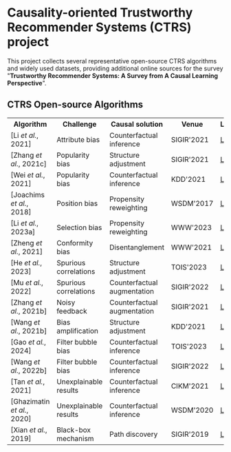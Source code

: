 # Causality-oriented Trustworthy Recommender Systems (CTRS) project
This project collects several representative open-source CTRS algorithms and widely used datasets, providing additional online sources for the survey "**Trustworthy Recommender Systems: A Survey from A Causal Learning Perspective**".

## CTRS Open-source Algorithms
<table>
  <tr>
    <th width="200px">Algorithm</th>
    <th>Challenge</th>
    <th>Causal solution</th>
    <th>Venue</th>
    <th>Link</th>
  </tr>
  <tr>
    <td width="200px">[Li <i>et al.</i>, 2021]</td>
    <td>Attribute bias</td>
    <td>Counterfactual inference</td>
    <td>SIGIR'2021</td>
    <td><a href="https://github.com/yunqi-li/Personalized-Counterfactual-Fairness-in-Recommendation">Link</a></td>
  </tr>
  <tr>
    <td>[Zhang <i>et al.</i>, 2021c]</td>
    <td>Popularity bias</td>
    <td>Structure adjustment</td>
    <td>SIGIR'2021</td>
    <td><a href="https://github.com/zyang1580/PDA">Link</a></td>
  </tr>
  <tr>
    <td>[Wei <i>et al.</i>, 2021]</td>
    <td>Popularity bias</td>
    <td>Counterfactual inference</td>
    <td>KDD'2021</td>
    <td><a href="https://github.com/weitianxin/MACR">Link</a></td>
  </tr>
  <tr>
    <td>[Joachims <i>et al.</i>, 2018]</td>
    <td>Position bias</td>
    <td>Propensity reweighting</td>
    <td>WSDM'2017</td>
    <td><a href="https://github.com/ULTR-Community/ULTRA">Link</a></td>
  </tr>
  <tr>
    <td>[Li <i>et al.</i>, 2023a]</td>
    <td>Selection bias</td>
    <td>Propensity reweighting</td>
    <td>WWW'2023</td>
    <td><a href="https://github.com/haoxuanli-pku/WWW23-Balancing-Unobserved-Confounding">Link</a></td>
  </tr>
  <tr>
    <td>[Zheng <i>et al.</i>, 2021]</td>
    <td>Conformity bias</td>
    <td>Disentanglement</td>
    <td>WWW'2021</td>
    <td><a href="https://github.com/tsinghua-fib-lab/DICE">Link</a></td>
  </tr>
  <tr>
    <td>[He <i>et al.</i>, 2023]</td>
    <td>Spurious correlations</td>
    <td>Structure adjustment</td>
    <td>TOIS'2023</td>
    <td><a href="https://github.com/zyang1580/DCR">Link</a></td>
  </tr>
  <tr>
    <td>[Mu <i>et al.</i>, 2022]</td>
    <td>Spurious correlations</td>
    <td>Counterfactual augmentation</td>
    <td>SIGIR'2022</td>
    <td><a href="https://github.com/RUCAlBox/CGKR">Link</a></td>
  </tr>
  <tr>
    <td>[Zhang <i>et al.</i>, 2021b]</td>
    <td>Noisy feedback</td>
    <td>Counterfactual augmentation</td>
    <td>SIGIR'2021</td>
    <td><a href="https://github.com/hnjia00/Delayed-Feedback/">Link</a></td>
  </tr>
  <tr>
    <td>[Wang <i>et al.</i>, 2021b]</td>
    <td>Bias amplification</td>
    <td>Structure adjustment</td>
    <td>KDD'2021</td>
    <td><a href="https://github.com/WenjieWWJ/DecRS">Link</a></td>
  </tr>
  <tr>
    <td>[Gao <i>et al.</i>, 2024]</td>
    <td>Filter bubble bias</td>
    <td>Counterfactual inference</td>
    <td>TOIS'2023</td>
    <td><a href="https://github.com/chongminggao/CIRS-codes">Link</a></td>
  </tr>
  <tr>
    <td>[Wang <i>et al.</i>, 2022b]</td>
    <td>Filter bubble bias</td>
    <td>Counterfactual inference</td>
    <td>SIGIR'2022</td>
    <td><a href="https://github.com/WenjieWWJ/UCRS">Link</a></td>
  </tr>
  <tr>
    <td>[Tan <i>et al.</i>, 2021]</td>
    <td>Unexplainable results</td>
    <td>Counterfactual inference</td>
    <td>CIKM'2021</td>
    <td><a href="https://github.com/christjann/counter">Link</a></td>
  </tr>
  <tr>
    <td>[Ghazimatin <i>et al.</i>, 2020]</td>
    <td>Unexplainable results</td>
    <td>Counterfactual inference</td>
    <td>WSDM'2020</td>
    <td><a href="https://github.com/azinmatin/prince/">Link</a></td>
  </tr>
  <tr>
    <td>[Xian <i>et al.</i>, 2019]</td>
    <td>Black-box mechanism</td>
    <td>Path discovery</td>
    <td>SIGIR'2019</td>
    <td><a href="https://github.com/orcax/PGPR">Link</a></td>
  </tr>
</table>

